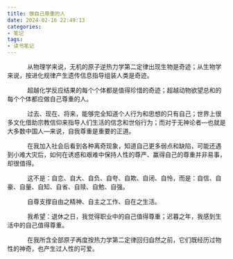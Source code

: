 ```yaml
---
title: 做自己尊重的人
date: 2024-02-16 22:49:13
categories:
- 笔记
tags:
- 读书笔记
---
```


&ensp;&ensp;&ensp;&ensp;&ensp;&ensp; 从物理学来说，无机的原子逆热力学第二定律出现生物是奇迹；从生物学来说，按进化规律产生遗传信息指导组装人类是奇迹。

&ensp;&ensp;&ensp;&ensp;&ensp;&ensp; 超越化学反应结果的每个个体都是值得珍惜的奇迹；超越动物欲望总和的每个个体都应做自己尊重的人。

&ensp;&ensp;&ensp;&ensp;&ensp;&ensp; 过去、现在、将来，能够完全知道个人行为和思想的只有自己；世界上很多文化借助宗教信仰来指导人们生活的信念和世俗行为；而对于无神论者—也就是大多数中国人—来说，自我尊重是重要的正道。

&ensp;&ensp;&ensp;&ensp;&ensp;&ensp; 在我加入社会后看到各种离奇现象，知道自己更多弱点和缺陷，可能还遇到小难大灾后，如何在诱惑和艰难中保持人性的尊严、赢得自己的尊重并非易事，却很值得。

&ensp;&ensp;&ensp;&ensp;&ensp;&ensp; 这不是：自恋、自大、自负、自夸、自欺、自闭、自怜，而是：自信、自豪、自量、自知、自省、自赎、自勉、自强。

&ensp;&ensp;&ensp;&ensp;&ensp;&ensp; 自尊支撑自由之精神、自主之工作、自在之生活。

&ensp;&ensp;&ensp;&ensp;&ensp;&ensp; 我希望：退休之日，我觉得职业中的自己值得尊重；迟暮之年，我感到生活中的自己值得尊重。

&ensp;&ensp;&ensp;&ensp;&ensp;&ensp; 在我所含全部原子再度按热力学第二定律回归自然之前，它们既经历过物性的神奇，也产生过人性的可爱。
